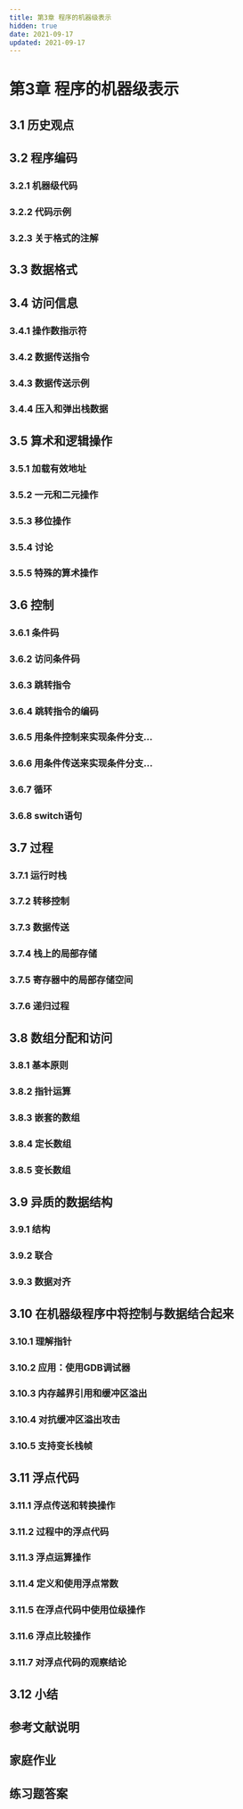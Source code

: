 ```yaml
---
title: 第3章 程序的机器级表示
hidden: true
date: 2021-09-17
updated: 2021-09-17
---
```


# 第3章 程序的机器级表示

## 3.1 历史观点

## 3.2 程序编码

### 3.2.1 机器级代码

### 3.2.2 代码示例

### 3.2.3 关于格式的注解

## 3.3 数据格式

## 3.4 访问信息

### 3.4.1 操作数指示符

### 3.4.2 数据传送指令

### 3.4.3 数据传送示例

### 3.4.4 压入和弹出栈数据

## 3.5 算术和逻辑操作

### 3.5.1 加载有效地址

### 3.5.2 一元和二元操作

### 3.5.3 移位操作

### 3.5.4 讨论

### 3.5.5 特殊的算术操作

## 3.6 控制

### 3.6.1 条件码

### 3.6.2 访问条件码

### 3.6.3 跳转指令

### 3.6.4 跳转指令的编码

### 3.6.5 用条件控制来实现条件分支…

### 3.6.6 用条件传送来实现条件分支…

### 3.6.7 循环

### 3.6.8 switch语句

## 3.7 过程

### 3.7.1 运行时栈

### 3.7.2 转移控制

### 3.7.3 数据传送

### 3.7.4 栈上的局部存储

### 3.7.5 寄存器中的局部存储空间

### 3.7.6 递归过程

## 3.8 数组分配和访问

### 3.8.1 基本原则

### 3.8.2 指针运算

### 3.8.3 嵌套的数组

### 3.8.4 定长数组

### 3.8.5 变长数组

## 3.9 异质的数据结构

### 3.9.1 结构

### 3.9.2 联合

### 3.9.3 数据对齐

## 3.10 在机器级程序中将控制与数据结合起来

### 3.10.1 理解指针

### 3.10.2 应用：使用GDB调试器

### 3.10.3 内存越界引用和缓冲区溢出

### 3.10.4 对抗缓冲区溢出攻击

### 3.10.5 支持变长栈帧

## 3.11 浮点代码

### 3.11.1 浮点传送和转换操作

### 3.11.2 过程中的浮点代码

### 3.11.3 浮点运算操作

### 3.11.4 定义和使用浮点常数

### 3.11.5 在浮点代码中使用位级操作

### 3.11.6 浮点比较操作

### 3.11.7 对浮点代码的观察结论

## 3.12 小结

## 参考文献说明

## 家庭作业

## 练习题答案
